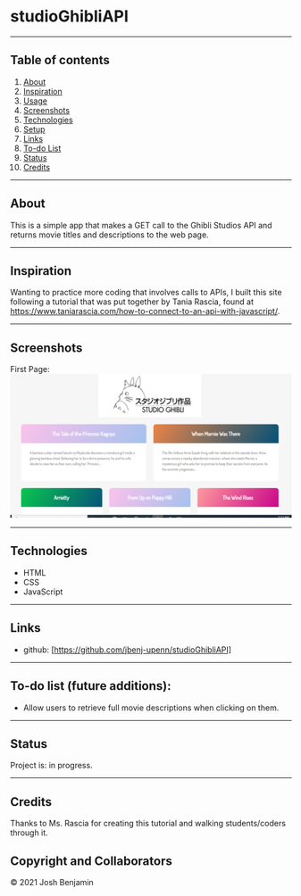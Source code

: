 # studioGhibliAPI

------------------
## Table of contents

1. [About](#about)
2. [Inspiration](#inspiration)
3. [Usage](#usage)
4. [Screenshots](#screenshots)
5. [Technologies](#technologies)
6. [Setup](#setup)
7. [Links](#links)
8. [To-do List](#todo)
9. [Status](#status)
10. [Credits](#credits)

------------------
## About <a name="about"></a>

This is a simple app that makes a GET call to the Ghibli Studios API and returns movie titles and descriptions to the web page. 

------------------
## Inspiration <a name="inspiration"></a>

Wanting to practice more coding that involves calls to APIs, I built this site following a tutorial that was put together by Tania Rascia, found at https://www.taniarascia.com/how-to-connect-to-an-api-with-javascript/.    


------------------
## Screenshots <a name="screenshots"></a>
First Page: 
![image description](ghibli.png)

------------------
## Technologies <a name="technologies"></a>

* HTML
* CSS
* JavaScript

------------------
## Links <a name="links"></a>

* github: [https://github.com/jbenj-upenn/studioGhibliAPI]

------------------
## To-do list (future additions): <a name="todo"></a>

* Allow users to retrieve full movie descriptions when clicking on them. 

------------------
## Status <a name="status"></a>

Project is: in progress.

------------------
## Credits <a name="credits"></a>

Thanks to Ms. Rascia for creating this tutorial and walking students/coders through it. 

## Copyright and Collaborators

© 2021 Josh Benjamin
